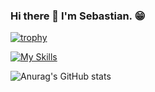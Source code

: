 ### Hi there 👋 I'm Sebastian. 😁

<!--
**bastiH96/bastiH96** is a ✨ _special_ ✨ repository because its `README.md` (this file) appears on your GitHub profile.

Here are some ideas to get you started:

- 🔭 I’m currently working on ...
- 🌱 I’m currently learning ...
- 👯 I’m looking to collaborate on ...
- 🤔 I’m looking for help with ...
- 💬 Ask me about ...
- 📫 How to reach me: ...
- 😄 Pronouns: ...
- ⚡ Fun fact: ...
-->

[![trophy](https://github-profile-trophy.vercel.app/?username=bastiH96)](https://github.com/ryo-ma/github-profile-trophy)
<!-- ,dotnet,unity,py,html,css,,-->
[![My Skills](https://skillicons.dev/icons?i=cs,dotnet,unity,py,html,css,sqlite,git,github,figma,visualstudio,discord)](https://skillicons.dev)

![Anurag's GitHub stats](https://github-readme-stats.vercel.app/api?username=anuraghazra&show_icons=true&theme=tokyonight)
